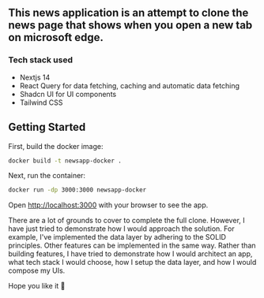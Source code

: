 ## This news application is an attempt to clone the news page that shows when you open a new tab on microsoft edge.

### Tech stack used
 - Nextjs 14
 - React Query for data fetching, caching and automatic data fetching
 - Shadcn UI for UI components
 - Tailwind CSS 

## Getting Started

First, build the docker image:

```bash
docker build -t newsapp-docker .
```

Next, run the container:

```bash
docker run -dp 3000:3000 newsapp-docker
```

Open [http://localhost:3000](http://localhost:3000) with your browser to see the app.

There are a lot of grounds to cover to complete the full clone. However, I have just tried to demonstrate how I would approach the solution. For example, I've implemented the data layer by adhering to the SOLID principles. Other features can be implemented in the same way. Rather than building features, I have tried to demonstrate how I would architect an app, what tech stack I would choose, how I setup the data layer, and how I would compose my UIs.

Hope you like it 🤞



